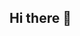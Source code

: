 ## Hi there 👋

<!--
**Sutelmon/Sutelmon** is a ✨ _special_ ✨ repository because its `README.md` (this file) appears on your GitHub profile.

Here are some ideas to get you started:

- 🔭 I’m currently working on UFSC
- 🌱 I’m currently learning civil engineering
- ⚡ Fun fact: I once played with Neymar
-->
